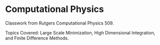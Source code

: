 # Computational Physics

Classwork from Rutgers Computational Physics 509.

Topics Covered: Large Scale Minimization, High Dimensional Integration, and Finite Difference Methods.

